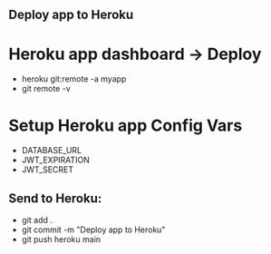 ## Deploy app to Heroku
# Heroku app dashboard -> Deploy
- heroku git:remote -a myapp
- git remote -v

# Setup Heroku app Config Vars
- DATABASE_URL
- JWT_EXPIRATION
- JWT_SECRET 

## Send to Heroku:
- git add .
- git commit -m "Deploy app to Heroku"
- git push heroku main 